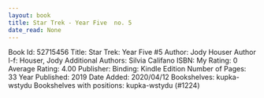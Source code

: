 ```yaml
---
layout: book
title: Star Trek - Year Five  no. 5
date_read: None
---
```


Book Id: 52715456
Title: Star Trek: Year Five #5
Author: Jody Houser
Author l-f: Houser, Jody
Additional Authors: Silvia Califano
ISBN: 
My Rating: 0
Average Rating: 4.00
Publisher: 
Binding: Kindle Edition
Number of Pages: 33
Year Published: 2019
Date Added: 2020/04/12
Bookshelves: kupka-wstydu
Bookshelves with positions: kupka-wstydu (#1224)

